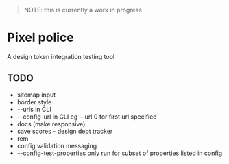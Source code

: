 > NOTE: this is currently a work in progress

# Pixel police

A design token integration testing tool

## TODO

* sitemap input
* border style
* --urls in CLI
* --config-url in CLI eg --url 0 for first url specified
* docs (make responsive)
* save scores - design debt tracker
* rem
* config validation messaging
* --config-test-properties only run for subset of properties listed in config
